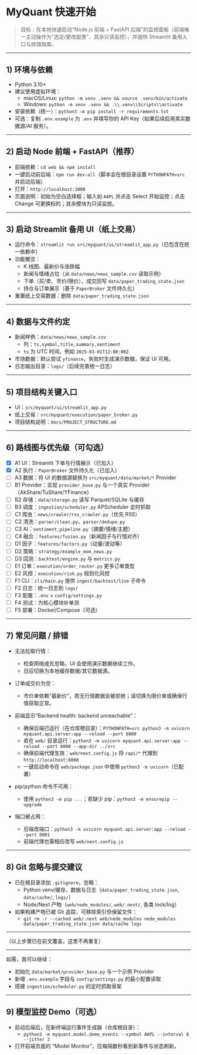 # MyQuant 快速开始

> 目标：在本地快速启动“Node.js 前端 + FastAPI 后端”的监控面板（前端唯一主动操作为“选定/更改股票”，其余只读监控），并提供 Streamlit 备用入口与排错指南。

---

## 1) 环境与依赖

- Python 3.10+
- 建议使用虚拟环境：
  - macOS/Linux: `python -m venv .venv && source .venv/bin/activate`
  - Windows: `python -m venv .venv && .\\.venv\\Scripts\\activate`
- 安装依赖（统一）：`python3 -m pip install -r requirements.txt`
- 可选：复制 `.env.example` 为 `.env` 并填写你的 API Key（如果后续启用真实数据源/AI 服务）。

---

## 2) 启动 Node 前端 + FastAPI（推荐）

- 前端依赖：`cd web && npm install`
- 一键启动前后端：`npm run dev:all`（脚本会在根目录设置 `PYTHONPATH=src` 并启动后端）
- 打开：`http://localhost:3000`
- 页面说明：初始为空白选择框；输入如 `AAPL` 并点击 Select 开始监控；点击 Change 可更换标的；其余模块为只读监控。

---

## 3) 启动 Streamlit 备用 UI（纸上交易）

- 运行命令：`streamlit run src/myquant/ui/streamlit_app.py`（已包含在统一依赖中）
- 功能概览：
  - K 线图、最新价与涨跌幅
  - 新闻与情绪占位（从 `data/news/news_sample.csv` 读取示例）
  - 下单（买/卖、市价/限价），成交回写 `data/paper_trading_state.json`
  - 持仓与订单展示（基于 `PaperBroker` 文件持久化）
- 重置纸上交易数据：删除 `data/paper_trading_state.json`

---

## 4) 数据与文件约定

- 新闻样例：`data/news/news_sample.csv`
  - 列：`ts,symbol,title,summary,sentiment`
  - `ts` 为 UTC 时间，例如 `2025-01-01T12:00:00Z`
- 市场数据：默认尝试 `yfinance`，失败时生成演示数据，保证 UI 可用。
- 日志输出目录：`logs/`（后续完善统一日志）

---

## 5) 项目结构关键入口

- UI：`src/myquant/ui/streamlit_app.py`
- 纸上交易：`src/myquant/execution/paper_broker.py`
- 项目结构说明：`docs/PROJECT_STRUCTURE.md`

---

## 6) 路线图与优先级（可勾选）

- [x] A1 UI：Streamlit 下单与行情展示（已加入）
- [x] A2 执行：`PaperBroker` 文件持久化（已加入）
- [ ] A3 数据：将 UI 的数据源替换为 `src/myquant/data/market/*` Provider
- [ ] B1 Provider：实现 `provider_base.py` 与一个真实 Provider（AkShare/TuShare/YFinance）
- [ ] B2 存储：`data/storage.py` 读写 Parquet/SQLite 与缓存
- [ ] B3 调度：`ingestion/scheduler.py` APScheduler 定时抓取
- [ ] C1 爬虫：`news/crawler/rss_crawler.py`（优先 RSS）
- [ ] C2 清洗：`parser/clean.py`、`parser/dedupe.py`
- [ ] C3 AI：`sentiment_pipeline.py`（摘要/情绪/主题）
- [ ] C4 融合：`features/fusion.py`（新闻因子与行情对齐）
- [ ] D1 因子：`features/factors.py`（动量/波动等）
- [ ] D2 策略：`strategy/example_mom_news.py`
- [ ] D3 回测：`backtest/engine.py` 与 `metrics.py`
- [ ] E1 订单：`execution/order_router.py` 更多订单类型
- [ ] E2 风控：`execution/risk.py` 规则化风控
- [ ] F1 CLI：`cli/main.py` 提供 `ingest/backtest/live` 子命令
- [ ] F2 日志：统一日志到 `logs/`
- [ ] F3 配置：`.env` + `config/settings.py`
- [ ] F4 测试：为核心模块补单测
- [ ] F5 部署：Docker/Compose（可选）

---

## 7) 常见问题 / 排错

- 无法拉取行情：
  - 检查网络或先忽略，UI 会使用演示数据继续工作。
  - 日后切换为本地缓存数据/其它数据源。
- 订单成交价为空：
  - 市价单依赖“最新价”，若无行情数据会被拒绝；请切换为限价单或确保行情获取正常。

- 前端显示“Backend health: backend unreachable”：
  - 确保后端已运行（在仓库根目录）：`PYTHONPATH=src python3 -m uvicorn myquant.api.server:app --reload --port 8000`
  - 若在 `web/` 目录运行：`python3 -m uvicorn myquant.api.server:app --reload --port 8000 --app-dir ../src`
  - 确保前端代理生效：`web/next.config.js` 将 `/api/*` 代理到 `http://localhost:8000`
  - 一键启动命令在 `web/package.json` 中使用 `python3 -m uvicorn`（已配置）

- pip/python 命令不可用：
  - 使用 `python3 -m pip ...`；若缺少 pip：`python3 -m ensurepip --upgrade`

- 端口被占用：
  - 后端改端口：`python3 -m uvicorn myquant.api.server:app --reload --port 8001`
  - 前端代理也需相应改写 `web/next.config.js`

---

## 8) Git 忽略与提交建议

- 已在根目录添加 `.gitignore`，忽略：
  - Python venv/缓存、数据与日志（`data/paper_trading_state.json`, `data/cache/`, `logs/`）
  - Node/Next 产物（`web/node_modules/`, `web/.next/`, 各类 lock/log）
- 如果构建产物已被 Git 追踪，可移除索引但保留文件：
  - `git rm -r --cached web/.next web/node_modules node_modules data/paper_trading_state.json data/cache logs`

---

（以上步骤已在前文覆盖，这里不再重复）

---

如需，我可以继续：
- 初始化 `data/market/provider_base.py` 与一个示例 Provider
- 新增 `.env.example` 字段与 `config/settings.py` 的最小配置读取
- 搭建 `ingestion/scheduler.py` 的定时抓取骨架

---

## 9) 模型监控 Demo（可选）

- 启动后端后，在新终端运行事件生成器（仓库根目录）：
  - `python3 -m myquant.model.demo_events --symbol AAPL --interval 8 --jitter 2`
- 打开前端页面的 “Model Monitor”，应每隔数秒看到新事件与状态刷新。
